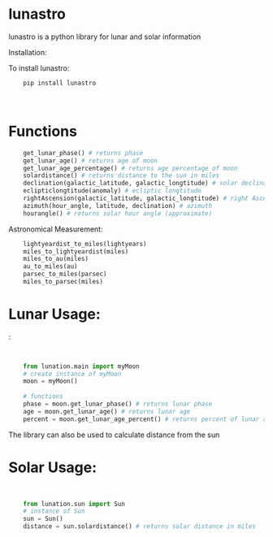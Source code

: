 # lunastro
lunastro is a python library for lunar and solar information


Installation:

To install lunastro:

```python
    pip install lunastro
```
<br>

<h1>Functions</h1>

```python
    get_lunar_phase() # returns phase
    get_lunar_age() # returns age of moon
    get_lunar_age_percentage() # returns age percentage of moon
    solardistance() # returns distance to the sun in miles
    declination(galactic_latitude, galactic_longtitude) # solar declination
    eclipticlongtitude(anomaly) # ecliptic longtitude
    rightAscension(galactic_latitude, galactic_longtitude) # right Ascension
    azimuth(hour_angle, latitude, declination) # azimuth
    hourangle() # returns solar hour angle (approximate)
```

Astronomical Measurement:
```python
    lightyeardist_to_miles(lightyears)
    miles_to_lightyeardist(miles)
    miles_to_au(miles)
    au_to_miles(au)
    parsec_to_miles(parsec)
    miles_to_parsec(miles)
```
<h1>Lunar Usage:</h1>:
<br>

```python

    
    from lunation.main import myMoon
    # create instance of myMoon
    moon = myMoon()
    
    # functions
    phase = moon.get_lunar_phase() # returns lunar phase
    age = moon.get_lunar_age() # returns lunar age
    percent = moon.get_lunar_age_percent() # returns percent of lunar age as a decimal
```
The library can also be used to calculate distance from the sun
<br>
<h1> Solar Usage: </h1>

```python

    
    from lunation.sun import Sun
    # instance of Sun
    sun = Sun()
    distance = sun.solardistance() # returns solar distance in miles
```
